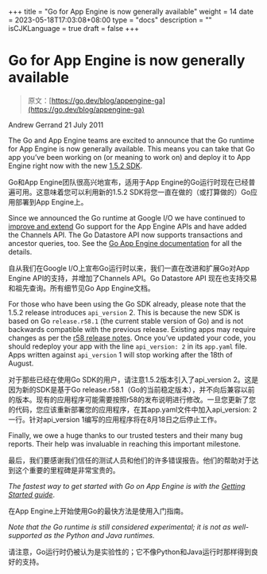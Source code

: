 +++
title = "Go for App Engine is now generally available"
weight = 14
date = 2023-05-18T17:03:08+08:00
type = "docs"
description = ""
isCJKLanguage = true
draft = false
+++

# Go for App Engine is now generally available

> 原文：[https://go.dev/blog/appengine-ga](https://go.dev/blog/appengine-ga)

Andrew Gerrand
21 July 2011

The Go and App Engine teams are excited to announce that the Go runtime for App Engine is now generally available. This means you can take that Go app you’ve been working on (or meaning to work on) and deploy it to App Engine right now with the new [1.5.2 SDK](http://code.google.com/appengine/downloads.html).

Go和App Engine团队很高兴地宣布，适用于App Engine的Go运行时现在已经普遍可用。这意味着您可以利用新的1.5.2 SDK将您一直在做的（或打算做的）Go应用部署到App Engine上。

Since we announced the Go runtime at Google I/O we have continued to [improve and extend](http://code.google.com/p/googleappengine/wiki/SdkForGoReleaseNotes) Go support for the App Engine APIs and have added the Channels API. The Go Datastore API now supports transactions and ancestor queries, too. See the [Go App Engine documentation](https://code.google.com/appengine/docs/go/) for all the details.

自从我们在Google I/O上宣布Go运行时以来，我们一直在改进和扩展Go对App Engine API的支持，并增加了Channels API。Go Datastore API 现在也支持交易和祖先查询。所有细节见Go App Engine文档。

For those who have been using the Go SDK already, please note that the 1.5.2 release introduces `api_version` 2. This is because the new SDK is based on Go `release.r58.1` (the current stable version of Go) and is not backwards compatible with the previous release. Existing apps may require changes as per the [r58 release notes](https://go.dev/doc/devel/release.html#r58). Once you’ve updated your code, you should redeploy your app with the line `api_version: 2` in its `app.yaml` file. Apps written against `api_version` 1 will stop working after the 18th of August.

对于那些已经在使用Go SDK的用户，请注意1.5.2版本引入了api_version 2。这是因为新的SDK是基于Go release.r58.1（Go的当前稳定版本），并不向后兼容以前的版本。现有的应用程序可能需要按照r58的发布说明进行修改。一旦您更新了您的代码，您应该重新部署您的应用程序，在其app.yaml文件中加入api_version: 2一行。针对api_version 1编写的应用程序将在8月18日之后停止工作。

Finally, we owe a huge thanks to our trusted testers and their many bug reports. Their help was invaluable in reaching this important milestone.

最后，我们要感谢我们信任的测试人员和他们的许多错误报告。他们的帮助对于达到这个重要的里程碑是非常宝贵的。

*The fastest way to get started with Go on App Engine is with the* [*Getting Started guide*](http://code.google.com/appengine/docs/go/gettingstarted/).

在App Engine上开始使用Go的最快方法是使用入门指南。

*Note that the Go runtime is still considered experimental; it is not as well-supported as the Python and Java runtimes.*

请注意，Go运行时仍被认为是实验性的；它不像Python和Java运行时那样得到良好的支持。
